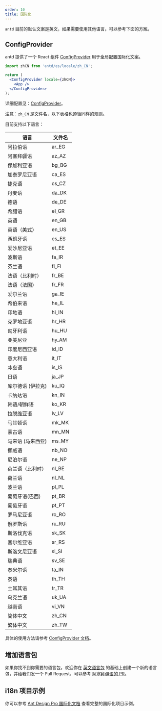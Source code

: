 ```yaml
---
order: 10
title: 国际化
---
```


`antd` 目前的默认文案是英文，如果需要使用其他语言，可以参考下面的方案。

## ConfigProvider

antd 提供了一个 React 组件 [ConfigProvider](/components/config-provider) 用于全局配置国际化文案。

```jsx
import zhCN from 'antd/es/locale/zh_CN';

return (
  <ConfigProvider locale={zhCN}>
    <App />
  </ConfigProvider>
);
```

详细配置见：[ConfigProvider](/components/config-provider)。

注意：`zh_CN` 是文件名，以下表格也遵循同样的规则。

目前支持以下语言：

| 语言              | 文件名 |
| ----------------- | ------ |
| 阿拉伯语          | ar_EG  |
| 阿塞拜疆语        | az_AZ  |
| 保加利亚语        | bg_BG  |
| 加泰罗尼亚语      | ca_ES  |
| 捷克语            | cs_CZ  |
| 丹麦语            | da_DK  |
| 德语              | de_DE  |
| 希腊语            | el_GR  |
| 英语              | en_GB  |
| 英语（美式）      | en_US  |
| 西班牙语          | es_ES  |
| 爱沙尼亚语        | et_EE  |
| 波斯语            | fa_IR  |
| 芬兰语            | fi_FI  |
| 法语（比利时）    | fr_BE  |
| 法语（法国）      | fr_FR  |
| 爱尔兰语          | ga_IE  |
| 希伯来语          | he_IL  |
| 印地语            | hi_IN  |
| 克罗地亚语        | hr_HR  |
| 匈牙利语          | hu_HU  |
| 亚美尼亚          | hy_AM  |
| 印度尼西亚语      | id_ID  |
| 意大利语          | it_IT  |
| 冰岛语            | is_IS  |
| 日语              | ja_JP  |
| 库尔德语 (伊拉克) | ku_IQ  |
| 卡纳达语          | kn_IN  |
| 韩语/朝鲜语       | ko_KR  |
| 拉脱维亚语        | lv_LV  |
| 马其顿语          | mk_MK  |
| 蒙古语            | mn_MN  |
| 马来语 (马来西亚) | ms_MY  |
| 挪威语            | nb_NO  |
| 尼泊尔语          | ne_NP  |
| 荷兰语（比利时）  | nl_BE  |
| 荷兰语            | nl_NL  |
| 波兰语            | pl_PL  |
| 葡萄牙语(巴西)    | pt_BR  |
| 葡萄牙语          | pt_PT  |
| 罗马尼亚语        | ro_RO  |
| 俄罗斯语          | ru_RU  |
| 斯洛伐克语        | sk_SK  |
| 塞尔维亚语        | sr_RS  |
| 斯洛文尼亚语      | sl_SI  |
| 瑞典语            | sv_SE  |
| 泰米尔语          | ta_IN  |
| 泰语              | th_TH  |
| 土耳其语          | tr_TR  |
| 乌克兰语          | uk_UA  |
| 越南语            | vi_VN  |
| 简体中文          | zh_CN  |
| 繁体中文          | zh_TW  |

具体的使用方法请参考 [ConfigProvider 文档](/components/config-provider)。

## 增加语言包

如果你找不到你需要的语言包，欢迎你在 [英文语言包](https://github.com/ant-design/ant-design/blob/master/components/locale/en_US.tsx) 的基础上创建一个新的语言包，并给我们发一个 Pull Request，可以参考 [阿塞拜疆语的 PR](https://github.com/ant-design/ant-design/pull/21387)。

## i18n 项目示例

你可以参考 [Ant Design Pro 国际化文档](https://pro.ant.design/docs/i18n-cn) 查看完整的国际化项目示例。
